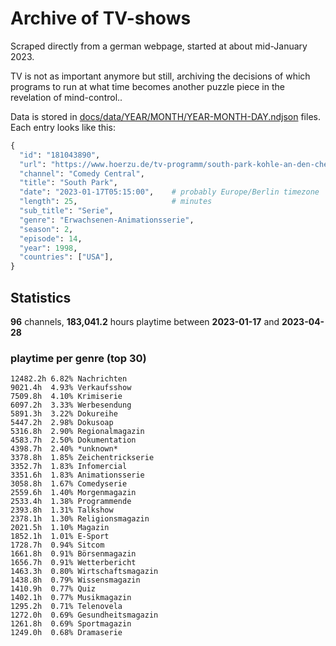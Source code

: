 # Archive of TV-shows

Scraped directly from a german webpage, started at about mid-January 2023.

TV is not as important anymore but still, archiving the decisions of which programs to run at what time
becomes another puzzle piece in the revelation of mind-control.. 

Data is stored in [docs/data/YEAR/MONTH/YEAR-MONTH-DAY.ndjson](docs/data/) files. 
Each entry looks like this:

```python
{
  "id": "181043890", 
  "url": "https://www.hoerzu.de/tv-programm/south-park-kohle-an-den-chefkoch/bid_181043890/", 
  "channel": "Comedy Central", 
  "title": "South Park", 
  "date": "2023-01-17T05:15:00",    # probably Europe/Berlin timezone 
  "length": 25,                     # minutes 
  "sub_title": "Serie", 
  "genre": "Erwachsenen-Animationsserie", 
  "season": 2, 
  "episode": 14, 
  "year": 1998, 
  "countries": ["USA"],
}
```

## Statistics

**96** channels, **183,041.2** hours playtime between **2023-01-17** and **2023-04-28**


### playtime per genre (top 30)

    12482.2h 6.82% Nachrichten
    9021.4h  4.93% Verkaufsshow
    7509.8h  4.10% Krimiserie
    6097.2h  3.33% Werbesendung
    5891.3h  3.22% Dokureihe
    5447.2h  2.98% Dokusoap
    5316.8h  2.90% Regionalmagazin
    4583.7h  2.50% Dokumentation
    4398.7h  2.40% *unknown*
    3378.8h  1.85% Zeichentrickserie
    3352.7h  1.83% Infomercial
    3351.6h  1.83% Animationsserie
    3058.8h  1.67% Comedyserie
    2559.6h  1.40% Morgenmagazin
    2533.4h  1.38% Programmende
    2393.8h  1.31% Talkshow
    2378.1h  1.30% Religionsmagazin
    2021.5h  1.10% Magazin
    1852.1h  1.01% E-Sport
    1728.7h  0.94% Sitcom
    1661.8h  0.91% Börsenmagazin
    1656.7h  0.91% Wetterbericht
    1463.3h  0.80% Wirtschaftsmagazin
    1438.8h  0.79% Wissensmagazin
    1410.9h  0.77% Quiz
    1402.1h  0.77% Musikmagazin
    1295.2h  0.71% Telenovela
    1272.0h  0.69% Gesundheitsmagazin
    1261.8h  0.69% Sportmagazin
    1249.0h  0.68% Dramaserie
